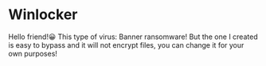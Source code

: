 # Winlocker
Hello friend!😀 This type of virus: Banner ransomware! But the one I created is easy to bypass and it will not encrypt files, you can change it for your own purposes!
